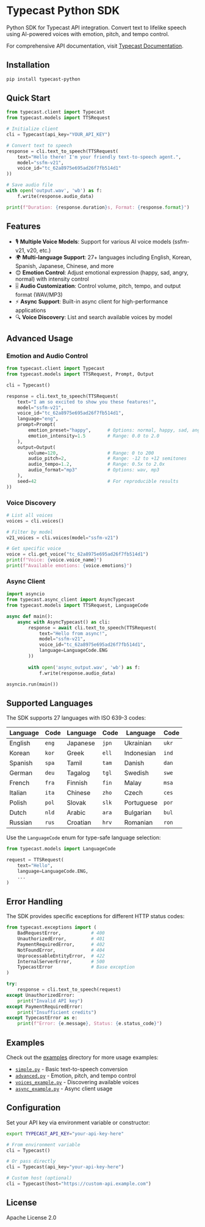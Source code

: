 # Typecast Python SDK

Python SDK for Typecast API integration. Convert text to lifelike speech using AI-powered voices with emotion, pitch, and tempo control.

For comprehensive API documentation, visit [Typecast Documentation](https://typecast.ai/docs/overview).

## Installation

```bash
pip install typecast-python
```

## Quick Start

```python
from typecast.client import Typecast
from typecast.models import TTSRequest

# Initialize client
cli = Typecast(api_key="YOUR_API_KEY")

# Convert text to speech
response = cli.text_to_speech(TTSRequest(
    text="Hello there! I'm your friendly text-to-speech agent.",
    model="ssfm-v21",
    voice_id="tc_62a8975e695ad26f7fb514d1"
))

# Save audio file
with open('output.wav', 'wb') as f:
    f.write(response.audio_data)

print(f"Duration: {response.duration}s, Format: {response.format}")
```

## Features

- 🎙️ **Multiple Voice Models**: Support for various AI voice models (ssfm-v21, v20, etc.)
- 🌍 **Multi-language Support**: 27+ languages including English, Korean, Spanish, Japanese, Chinese, and more
- 😊 **Emotion Control**: Adjust emotional expression (happy, sad, angry, normal) with intensity control
- 🎚️ **Audio Customization**: Control volume, pitch, tempo, and output format (WAV/MP3)
- ⚡ **Async Support**: Built-in async client for high-performance applications
- 🔍 **Voice Discovery**: List and search available voices by model

## Advanced Usage

### Emotion and Audio Control

```python
from typecast.client import Typecast
from typecast.models import TTSRequest, Prompt, Output

cli = Typecast()

response = cli.text_to_speech(TTSRequest(
    text="I am so excited to show you these features!",
    model="ssfm-v21",
    voice_id="tc_62a8975e695ad26f7fb514d1",
    language="eng",
    prompt=Prompt(
        emotion_preset="happy",      # Options: normal, happy, sad, angry
        emotion_intensity=1.5        # Range: 0.0 to 2.0
    ),
    output=Output(
        volume=120,                  # Range: 0 to 200
        audio_pitch=2,               # Range: -12 to +12 semitones
        audio_tempo=1.2,             # Range: 0.5x to 2.0x
        audio_format="mp3"           # Options: wav, mp3
    ),
    seed=42                          # For reproducible results
))
```

### Voice Discovery

```python
# List all voices
voices = cli.voices()

# Filter by model
v21_voices = cli.voices(model="ssfm-v21")

# Get specific voice
voice = cli.get_voice("tc_62a8975e695ad26f7fb514d1")
print(f"Voice: {voice.voice_name}")
print(f"Available emotions: {voice.emotions}")
```

### Async Client

```python
import asyncio
from typecast.async_client import AsyncTypecast
from typecast.models import TTSRequest, LanguageCode

async def main():
    async with AsyncTypecast() as cli:
        response = await cli.text_to_speech(TTSRequest(
            text="Hello from async!",
            model="ssfm-v21",
            voice_id="tc_62a8975e695ad26f7fb514d1",
            language=LanguageCode.ENG
        ))
        
        with open('async_output.wav', 'wb') as f:
            f.write(response.audio_data)

asyncio.run(main())
```

## Supported Languages

The SDK supports 27 languages with ISO 639-3 codes:

| Language | Code | Language | Code | Language | Code |
|----------|------|----------|------|----------|------|
| English | `eng` | Japanese | `jpn` | Ukrainian | `ukr` |
| Korean | `kor` | Greek | `ell` | Indonesian | `ind` |
| Spanish | `spa` | Tamil | `tam` | Danish | `dan` |
| German | `deu` | Tagalog | `tgl` | Swedish | `swe` |
| French | `fra` | Finnish | `fin` | Malay | `msa` |
| Italian | `ita` | Chinese | `zho` | Czech | `ces` |
| Polish | `pol` | Slovak | `slk` | Portuguese | `por` |
| Dutch | `nld` | Arabic | `ara` | Bulgarian | `bul` |
| Russian | `rus` | Croatian | `hrv` | Romanian | `ron` |

Use the `LanguageCode` enum for type-safe language selection:

```python
from typecast.models import LanguageCode

request = TTSRequest(
    text="Hello",
    language=LanguageCode.ENG,
    ...
)
```

## Error Handling

The SDK provides specific exceptions for different HTTP status codes:

```python
from typecast.exceptions import (
    BadRequestError,           # 400
    UnauthorizedError,         # 401
    PaymentRequiredError,      # 402
    NotFoundError,             # 404
    UnprocessableEntityError,  # 422
    InternalServerError,       # 500
    TypecastError              # Base exception
)

try:
    response = cli.text_to_speech(request)
except UnauthorizedError:
    print("Invalid API key")
except PaymentRequiredError:
    print("Insufficient credits")
except TypecastError as e:
    print(f"Error: {e.message}, Status: {e.status_code}")
```

## Examples

Check out the [examples](./examples) directory for more usage examples:

- [`simple.py`](./examples/simple.py) - Basic text-to-speech conversion
- [`advanced.py`](./examples/advanced.py) - Emotion, pitch, and tempo control
- [`voices_example.py`](./examples/voices_example.py) - Discovering available voices
- [`async_example.py`](./examples/async_example.py) - Async client usage

## Configuration

Set your API key via environment variable or constructor:

```bash
export TYPECAST_API_KEY="your-api-key-here"
```

```python
# From environment variable
cli = Typecast()

# Or pass directly
cli = Typecast(api_key="your-api-key-here")

# Custom host (optional)
cli = Typecast(host="https://custom-api.example.com")
```

## License

Apache License 2.0